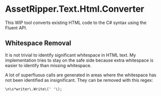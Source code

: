 ﻿# AssetRipper.Text.Html.Converter

This WIP tool converts existing HTML code to the C# syntax using the Fluent API.

## Whitespace Removal

It is not trivial to identify significant whitespace in HTML text.
My implementation tries to stay on the safe side because extra whitespace is easier to identify than missing whitespace.

A lot of superfluous calls are generated in areas where the whitespace has not been identified as insignificant.
They can be removed with this regex:

```regex
\n\s*writer\.Write\(' '\);
```